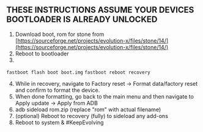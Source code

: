 ## THESE INSTRUCTIONS ASSUME YOUR DEVICES BOOTLOADER IS ALREADY UNLOCKED

1. Download boot, rom for stone from [https://sourceforge.net/projects/evolution-x/files/stone/14/](https://sourceforge.net/projects/evolution-x/files/stone/14/)
2. Reboot to bootloader
3.
```fastboot flash boot boot.img```
```fastboot reboot recovery```

4. While in recovery, navigate to Factory reset -> Format data/factory reset and confirm to format the device.
5. When done formatting, go back to the main menu and then navigate to Apply update -> Apply from ADB
6. adb sideload rom.zip (replace "rom" with actual filename)
7. (optional) Reboot to recovery (fully) to sideload any add-ons
8. Reboot to system & #KeepEvolving
